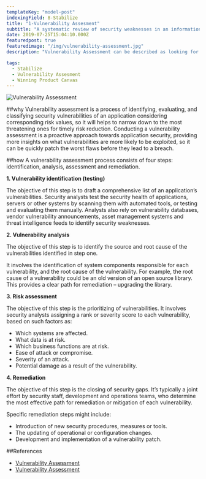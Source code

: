 ```yaml
---
templateKey: "model-post"
indexingField: 8-Stabilize
title: "1-Vulnerability Assesment"
subtitle: "A systematic review of security weaknesses in an information system"
date: 2019-07-25T15:04:10.000Z
featuredpost: true
featuredimage: "/img/vulnerability-assessment.jpg"
description: "Vulnerability Assessment can be described as looking for unlocked doors, bad code, open ports, or holes in a system’s security system. After finding potential problems, the assessment can help the user decide what actions to take."

tags:
  - Stabilize
  - Vulnerability Assesment
  - Winning Product Canvas
---
```


![Vulnerability Assessment](/img/vulnerability-assessment.jpg)

##why
Vulnerability assessment is a process of identifying, evaluating, and classifying security vulnerabilities of an application considering corresponding risk values, so it will helps to narrow down to the most threatening ones for timely risk reduction. Conducting a vulnerability assessment is a proactive approach towards application security, providing more insights on what vulnerabilities are more likely to be exploited, so it can be quickly patch the worst flaws before they lead to a breach.

##how
A vulnerability assessment process consists of four steps: identification, analysis, assessment and remediation.

**1. Vulnerability identification (testing)**

The objective of this step is to draft a comprehensive list of an application’s vulnerabilities. Security analysts test the security health of applications, servers or other systems by scanning them with automated tools, or testing and evaluating them manually. Analysts also rely on vulnerability databases, vendor vulnerability announcements, asset management systems and threat intelligence feeds to identify security weaknesses.

**2. Vulnerability analysis**

The objective of this step is to identify the source and root cause of the vulnerabilities identified in step one.

It involves the identification of system components responsible for each vulnerability, and the root cause of the vulnerability. For example, the root cause of a vulnerability could be an old version of an open source library. This provides a clear path for remediation – upgrading the library.

**3. Risk assessment**

The objective of this step is the prioritizing of vulnerabilities. It involves security analysts assigning a rank or severity score to each vulnerability, based on such factors as:

- Which systems are affected.
- What data is at risk.
- Which business functions are at risk.
- Ease of attack or compromise.
- Severity of an attack.
- Potential damage as a result of the vulnerability.

**4. Remediation**

The objective of this step is the closing of security gaps. It’s typically a joint effort by security staff, development and operations teams, who determine the most effective path for remediation or mitigation of each vulnerability.

Specific remediation steps might include:

- Introduction of new security procedures, measures or tools.
- The updating of operational or configuration changes.
- Development and implementation of a vulnerability patch.


##References

- [Vulnerability Assessment](https://www.imperva.com/learn/application-security/vulnerability-assessment)
- [Vulnerability Assessment](https://www.holmsecurity.com/vulnerability-assessment-1)
